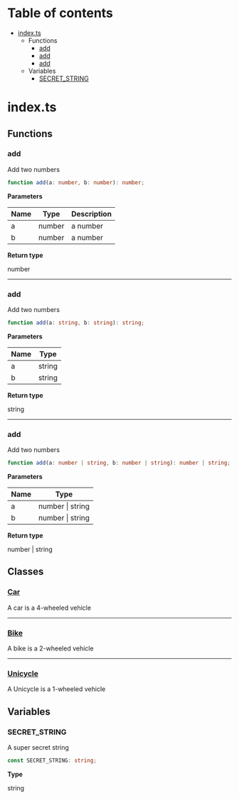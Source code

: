 # Table of contents

* [index.ts][SourceFile-0]
    * Functions
        * [add][FunctionDeclaration-0]
        * [add][FunctionDeclaration-1]
        * [add][FunctionDeclaration-2]
    * Variables
        * [SECRET_STRING][VariableDeclaration-0]

# index.ts

## Functions

### add

Add two numbers

```typescript
function add(a: number, b: number): number;
```

**Parameters**

| Name | Type   | Description |
| ---- | ------ | ----------- |
| a    | number | a number    |
| b    | number | a number    |

**Return type**

number

----------

### add

Add two numbers

```typescript
function add(a: string, b: string): string;
```

**Parameters**

| Name | Type   |
| ---- | ------ |
| a    | string |
| b    | string |

**Return type**

string

----------

### add

Add two numbers

```typescript
function add(a: number | string, b: number | string): number | string;
```

**Parameters**

| Name | Type                 |
| ---- | -------------------- |
| a    | number &#124; string |
| b    | number &#124; string |

**Return type**

number | string

## Classes

### [Car][ClassDeclaration-0]

A car is a 4-wheeled vehicle


----------

### [Bike][ClassDeclaration-2]

A bike is a 2-wheeled vehicle


----------

### [Unicycle][ClassDeclaration-3]

A Unicycle is a 1-wheeled vehicle


## Variables

### SECRET_STRING

A super secret string

```typescript
const SECRET_STRING: string;
```

**Type**

string

[SourceFile-0]: index.md#indexts
[FunctionDeclaration-0]: index.md#add
[FunctionDeclaration-1]: index.md#add
[FunctionDeclaration-2]: index.md#add
[ClassDeclaration-0]: index/car.md#car
[ClassDeclaration-2]: index/bike.md#bike
[ClassDeclaration-3]: index/unicycle.md#unicycle
[VariableDeclaration-0]: index.md#secret_string